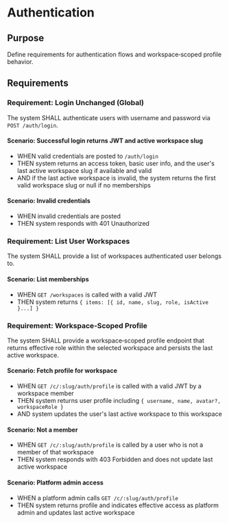 # Authentication

## Purpose

Define requirements for authentication flows and workspace‑scoped profile behavior.

## Requirements

### Requirement: Login Unchanged (Global)

The system SHALL authenticate users with username and password via `POST /auth/login`.

#### Scenario: Successful login returns JWT and active workspace slug

- WHEN valid credentials are posted to `/auth/login`
- THEN system returns an access token, basic user info, and the user's last active workspace slug if available and valid
- AND if the last active workspace is invalid, the system returns the first valid workspace slug or null if no memberships

#### Scenario: Invalid credentials

- WHEN invalid credentials are posted
- THEN system responds with 401 Unauthorized

### Requirement: List User Workspaces

The system SHALL provide a list of workspaces authenticated user belongs to.

#### Scenario: List memberships

- WHEN `GET /workspaces` is called with a valid JWT
- THEN system returns `{ items: [{ id, name, slug, role, isActive }...] }`

### Requirement: Workspace‑Scoped Profile

The system SHALL provide a workspace‑scoped profile endpoint that returns effective role within the selected workspace and persists the last active workspace.

#### Scenario: Fetch profile for workspace

- WHEN `GET /c/:slug/auth/profile` is called with a valid JWT by a workspace member
- THEN system returns user profile including `{ username, name, avatar?, workspaceRole }`
- AND system updates the user's last active workspace to this workspace

#### Scenario: Not a member

- WHEN `GET /c/:slug/auth/profile` is called by a user who is not a member of that workspace
- THEN system responds with 403 Forbidden and does not update last active workspace

#### Scenario: Platform admin access

- WHEN a platform admin calls `GET /c/:slug/auth/profile`
- THEN system returns profile and indicates effective access as platform admin and updates last active workspace
